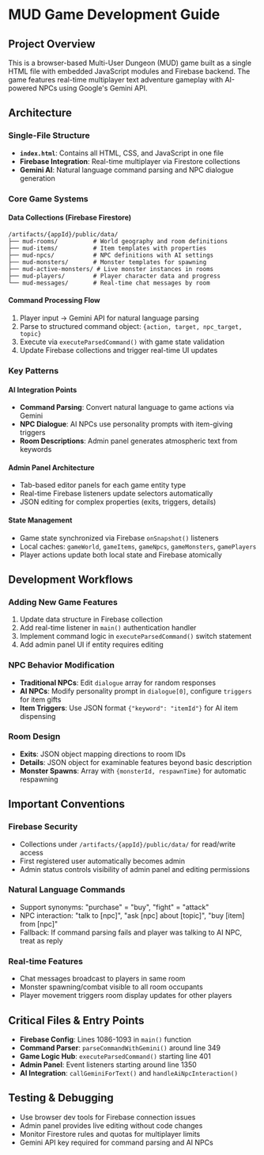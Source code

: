 # MUD Game Development Guide

## Project Overview
This is a browser-based Multi-User Dungeon (MUD) game built as a single HTML file with embedded JavaScript modules and Firebase backend. The game features real-time multiplayer text adventure gameplay with AI-powered NPCs using Google's Gemini API.

## Architecture

### Single-File Structure
- **`index.html`**: Contains all HTML, CSS, and JavaScript in one file
- **Firebase Integration**: Real-time multiplayer via Firestore collections
- **Gemini AI**: Natural language command parsing and NPC dialogue generation

### Core Game Systems

#### Data Collections (Firebase Firestore)
```
/artifacts/{appId}/public/data/
├── mud-rooms/          # World geography and room definitions
├── mud-items/          # Item templates with properties
├── mud-npcs/           # NPC definitions with AI settings
├── mud-monsters/       # Monster templates for spawning
├── mud-active-monsters/ # Live monster instances in rooms
├── mud-players/        # Player character data and progress
└── mud-messages/       # Real-time chat messages by room
```

#### Command Processing Flow
1. Player input → Gemini API for natural language parsing
2. Parse to structured command object: `{action, target, npc_target, topic}`
3. Execute via `executeParsedCommand()` with game state validation
4. Update Firebase collections and trigger real-time UI updates

### Key Patterns

#### AI Integration Points
- **Command Parsing**: Convert natural language to game actions via Gemini
- **NPC Dialogue**: AI NPCs use personality prompts with item-giving triggers
- **Room Descriptions**: Admin panel generates atmospheric text from keywords

#### Admin Panel Architecture
- Tab-based editor panels for each game entity type
- Real-time Firebase listeners update selectors automatically
- JSON editing for complex properties (exits, triggers, details)

#### State Management
- Game state synchronized via Firebase `onSnapshot()` listeners
- Local caches: `gameWorld`, `gameItems`, `gameNpcs`, `gameMonsters`, `gamePlayers`
- Player actions update both local state and Firebase atomically

## Development Workflows

### Adding New Game Features
1. Update data structure in Firebase collection
2. Add real-time listener in `main()` authentication handler
3. Implement command logic in `executeParsedCommand()` switch statement
4. Add admin panel UI if entity requires editing

### NPC Behavior Modification
- **Traditional NPCs**: Edit `dialogue` array for random responses
- **AI NPCs**: Modify personality prompt in `dialogue[0]`, configure `triggers` for item gifts
- **Item Triggers**: Use JSON format `{"keyword": "itemId"}` for AI item dispensing

### Room Design
- **Exits**: JSON object mapping directions to room IDs
- **Details**: JSON object for examinable features beyond basic description
- **Monster Spawns**: Array with `{monsterId, respawnTime}` for automatic respawning

## Important Conventions

### Firebase Security
- Collections under `/artifacts/{appId}/public/data/` for read/write access
- First registered user automatically becomes admin
- Admin status controls visibility of admin panel and editing permissions

### Natural Language Commands
- Support synonyms: "purchase" = "buy", "fight" = "attack"
- NPC interaction: "talk to [npc]", "ask [npc] about [topic]", "buy [item] from [npc]"
- Fallback: If command parsing fails and player was talking to AI NPC, treat as reply

### Real-time Features
- Chat messages broadcast to players in same room
- Monster spawning/combat visible to all room occupants
- Player movement triggers room display updates for other players

## Critical Files & Entry Points
- **Firebase Config**: Lines 1086-1093 in `main()` function
- **Command Parser**: `parseCommandWithGemini()` around line 349
- **Game Logic Hub**: `executeParsedCommand()` starting line 401
- **Admin Panel**: Event listeners starting around line 1350
- **AI Integration**: `callGeminiForText()` and `handleAiNpcInteraction()`

## Testing & Debugging
- Use browser dev tools for Firebase connection issues
- Admin panel provides live editing without code changes
- Monitor Firestore rules and quotas for multiplayer limits
- Gemini API key required for command parsing and AI NPCs